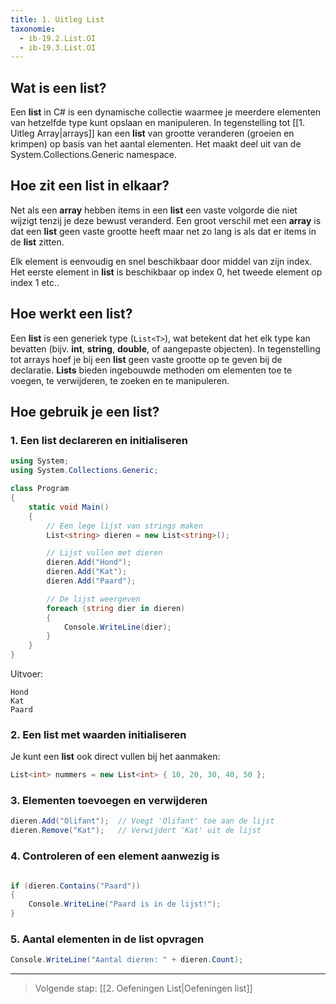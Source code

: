 ```yaml
---
title: 1. Uitleg List
taxonomie:
  - ib-19.2.List.OI
  - ib-19.3.List.OI
---
```


## Wat is een list?
Een **list** in C# is een dynamische collectie waarmee je meerdere elementen van hetzelfde type kunt opslaan en manipuleren. In tegenstelling tot  [[1. Uitleg Array|arrays]] kan een **list** van grootte veranderen (groeien en krimpen) op basis van het aantal elementen. Het maakt deel uit van de System.Collections.Generic namespace.

## Hoe zit een list in elkaar?
Net als een **array** hebben items in een **list** een vaste volgorde die niet wijzigt tenzij je deze bewust veranderd.
Een groot verschil met een **array** is dat een **list** geen vaste grootte heeft maar net zo lang is als dat er items in de **list** zitten. 

Elk element is eenvoudig en snel beschikbaar door middel van zijn index. Het eerste element in **list** is beschikbaar op index 0, het tweede element op index 1 etc..

## Hoe werkt een list?
Een **list** is een generiek type (`List<T>`), wat betekent dat het elk type kan bevatten (bijv. **int**, **string**, **double**, of aangepaste objecten).
In tegenstelling tot arrays hoef je bij een **list** geen vaste grootte op te geven bij de declaratie.
**Lists** bieden ingebouwde methoden om elementen toe te voegen, te verwijderen, te zoeken en te manipuleren.

## Hoe gebruik je een list?
### 1. Een list declareren en initialiseren
```csharp
using System;
using System.Collections.Generic;

class Program
{
    static void Main()
    {
        // Een lege lijst van strings maken
        List<string> dieren = new List<string>();

        // Lijst vullen met dieren
        dieren.Add("Hond");
        dieren.Add("Kat");
        dieren.Add("Paard");

        // De lijst weergeven
        foreach (string dier in dieren)
        {
            Console.WriteLine(dier);
        }
    }    
}
```
Uitvoer:
```
Hond  
Kat  
Paard  
```

### 2. Een list met waarden initialiseren
Je kunt een **list** ook direct vullen bij het aanmaken:
```csharp
List<int> nummers = new List<int> { 10, 20, 30, 40, 50 };
```

### 3. Elementen toevoegen en verwijderen
```csharp
dieren.Add("Olifant");  // Voegt 'Olifant' toe aan de lijst
dieren.Remove("Kat");   // Verwijdert 'Kat' uit de lijst
```

### 4. Controleren of een element aanwezig is
```csharp

if (dieren.Contains("Paard"))
{
    Console.WriteLine("Paard is in de lijst!");
}
```

### 5. Aantal elementen in de list opvragen
```csharp
Console.WriteLine("Aantal dieren: " + dieren.Count);
```

---

> Volgende stap: [[2. Oefeningen List|Oefeningen list]]
